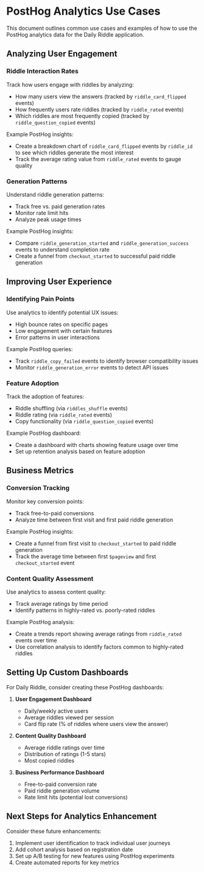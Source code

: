 # PostHog Analytics Use Cases

This document outlines common use cases and examples of how to use the PostHog analytics data for the Daily Riddle application.

## Analyzing User Engagement

### Riddle Interaction Rates

Track how users engage with riddles by analyzing:
- How many users view the answers (tracked by `riddle_card_flipped` events)
- How frequently users rate riddles (tracked by `riddle_rated` events)
- Which riddles are most frequently copied (tracked by `riddle_question_copied` events)

Example PostHog insights:
- Create a breakdown chart of `riddle_card_flipped` events by `riddle_id` to see which riddles generate the most interest
- Track the average rating value from `riddle_rated` events to gauge quality

### Generation Patterns

Understand riddle generation patterns:
- Track free vs. paid generation rates
- Monitor rate limit hits
- Analyze peak usage times

Example PostHog insights:
- Compare `riddle_generation_started` and `riddle_generation_success` events to understand completion rate
- Create a funnel from `checkout_started` to successful paid riddle generation

## Improving User Experience

### Identifying Pain Points

Use analytics to identify potential UX issues:
- High bounce rates on specific pages
- Low engagement with certain features
- Error patterns in user interactions

Example PostHog queries:
- Track `riddle_copy_failed` events to identify browser compatibility issues
- Monitor `riddle_generation_error` events to detect API issues

### Feature Adoption

Track the adoption of features:
- Riddle shuffling (via `riddles_shuffle` events)
- Riddle rating (via `riddle_rated` events)
- Copy functionality (via `riddle_question_copied` events)

Example PostHog dashboard:
- Create a dashboard with charts showing feature usage over time
- Set up retention analysis based on feature adoption

## Business Metrics

### Conversion Tracking

Monitor key conversion points:
- Track free-to-paid conversions
- Analyze time between first visit and first paid riddle generation

Example PostHog insights:
- Create a funnel from first visit to `checkout_started` to paid riddle generation
- Track the average time between first `$pageview` and first `checkout_started` event

### Content Quality Assessment

Use analytics to assess content quality:
- Track average ratings by time period
- Identify patterns in highly-rated vs. poorly-rated riddles

Example PostHog analysis:
- Create a trends report showing average ratings from `riddle_rated` events over time
- Use correlation analysis to identify factors common to highly-rated riddles

## Setting Up Custom Dashboards

For Daily Riddle, consider creating these PostHog dashboards:

1. **User Engagement Dashboard**
   - Daily/weekly active users
   - Average riddles viewed per session
   - Card flip rate (% of riddles where users view the answer)

2. **Content Quality Dashboard**
   - Average riddle ratings over time
   - Distribution of ratings (1-5 stars)
   - Most copied riddles

3. **Business Performance Dashboard**
   - Free-to-paid conversion rate
   - Paid riddle generation volume
   - Rate limit hits (potential lost conversions)

## Next Steps for Analytics Enhancement

Consider these future enhancements:
1. Implement user identification to track individual user journeys
2. Add cohort analysis based on registration date
3. Set up A/B testing for new features using PostHog experiments
4. Create automated reports for key metrics